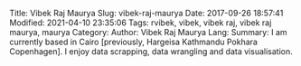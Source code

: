 Title: Vibek Raj Maurya
Slug: vibek-raj-maurya
Date: 2017-09-26 18:57:41
Modified: 2021-04-10 23:35:06
Tags: rvibek, vibek, vibek raj, vibek raj maurya, maurya
Category: 
Author: Vibek Raj Maurya
Lang: 
Summary:  I am currently based in Cairo [previously, Hargeisa Kathmandu Pokhara Copenhagen]. I enjoy data scrapping, data wrangling and data visualisation.

